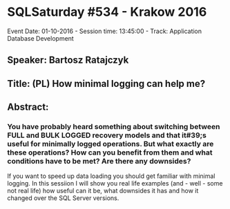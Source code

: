 # SQLSaturday #534 - Krakow 2016
Event Date: 01-10-2016 - Session time: 13:45:00 - Track: Application  Database Development
## Speaker: Bartosz Ratajczyk
## Title: (PL) How minimal logging can help me?
## Abstract:
### You have probably heard something about switching between FULL and BULK LOGGED recovery models and that it#39;s useful for minimally logged operations. But what exactly are these operations? How can you benefit from them and what conditions have to be met? Are there any downsides?

If you want to speed up data loading you should get familiar with minimal logging. In this sessiion I will show you real life examples (and - well - some not real life) how useful can it be, what downsides it has and how it changed over the SQL Server versions.

